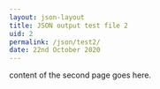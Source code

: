 ```yaml
---
layout: json-layout
title: JSON output test file 2
uid: 2
permalink: /json/test2/
date: 22nd October 2020
---
```

content of the second page goes here. 
